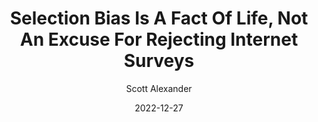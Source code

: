 ---
layout: podcast
title: "Selection Bias Is A Fact Of Life, Not An Excuse For Rejecting Internet Surveys"
author: Scott Alexander
description: https://astralcodexten.substack.com/p/selection-bias-is-a-fact-of-life
date: 2022-12-27
length: 1371714
duration: 343
guid: selection-bias-is-a-fact-of-life
---